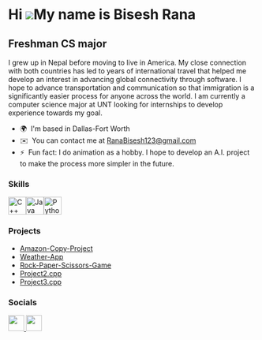 Hi ![](https://user-images.githubusercontent.com/18350557/176309783-0785949b-9127-417c-8b55-ab5a4333674e.gif)My name is Bisesh Rana
===================================================================================================================================

Freshman CS major
-----------------

I grew up in Nepal before moving to live in America. My close connection with both countries has led to years of international travel that helped me develop an interest in advancing global connectivity through software. I hope to advance transportation and communication so that immigration is a significantly easier process for anyone across the world. I am currently a computer science major at UNT looking for internships to develop experience towards my goal.

* 🌍  I'm based in Dallas-Fort Worth
* ✉️  You can contact me at [RanaBisesh123@gmail.com](mailto:RanaBisesh123@gmail.com)
* ⚡  Fun fact: I do animation as a hobby. I hope to develop an A.I. project to make the process more simpler in the future.

### Skills


<p align="left">
<a href="https://docs.microsoft.com/en-us/cpp/?view=msvc-170" target="_blank" rel="noreferrer"><img src="https://raw.githubusercontent.com/danielcranney/readme-generator/main/public/icons/skills/cplusplus-colored.svg" width="36" height="36" alt="C++" /></a><a href="https://www.oracle.com/java/" target="_blank" rel="noreferrer"><img src="https://raw.githubusercontent.com/danielcranney/readme-generator/main/public/icons/skills/java-colored.svg" width="36" height="36" alt="Java" /></a><a href="https://www.python.org/" target="_blank" rel="noreferrer"><img src="https://raw.githubusercontent.com/danielcranney/readme-generator/main/public/icons/skills/python-colored.svg" width="36" height="36" alt="Python" /></a>
</p>

### Projects
- [Amazon-Copy-Project](https://github.com/biseshRana/Amazon-copy-project)
- [Weather-App](https://github.com/biseshRana/Weather_App)
- [Rock-Paper-Scissors-Game](https://github.com/biseshRana/Rock-Paper-Scissors-Game)
- [Project2.cpp](https://github.com/biseshRana/Project2.cpp)
- [Project3.cpp](https://github.com/biseshRana/Project3.cpp)


### Socials

<p align="left"> <a href="https://www.github.com/biseshRana" target="_blank" rel="noreferrer"> <picture> <source media="(prefers-color-scheme: dark)" srcset="https://raw.githubusercontent.com/danielcranney/readme-generator/main/public/icons/socials/github-dark.svg" /> <source media="(prefers-color-scheme: light)" srcset="https://raw.githubusercontent.com/danielcranney/readme-generator/main/public/icons/socials/github.svg" /> <img src="https://raw.githubusercontent.com/danielcranney/readme-generator/main/public/icons/socials/github.svg" width="32" height="32" /> </picture> </a> <a href="https://www.linkedin.com/in/bisesh-rana-3aa508252" target="_blank" rel="noreferrer"> <picture> <source media="(prefers-color-scheme: dark)" srcset="https://raw.githubusercontent.com/danielcranney/readme-generator/main/public/icons/socials/linkedin-dark.svg" /> <source media="(prefers-color-scheme: light)" srcset="https://raw.githubusercontent.com/danielcranney/readme-generator/main/public/icons/socials/linkedin.svg" /> <img src="https://raw.githubusercontent.com/danielcranney/readme-generator/main/public/icons/socials/linkedin.svg" width="32" height="32" /> </picture> </a></p>
